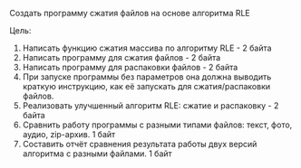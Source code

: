 Создать программу сжатия файлов на основе алгоритма RLE

Цель:
1. Написать функцию сжатия массива по алгоритму RLE - 2 байта
2. Написать программу для сжатия файлов - 2 байта
3. Написать программу для распаковки файлов - 2 байта
4. При запуске программы без параметров она должна выводить краткую инструкцию, как её запускать для сжатия/распаковки файлов.
5. Реализовать улучшенный алгоритм RLE: сжатие и распаковку - 2 байта
6. Сравнить работу программы с разными типами файлов: текст, фото, аудио, zip-архив. 1 байт
7. Составить отчёт сравнения результата работы двух версий алгоритма с разными файлами. 1 байт
